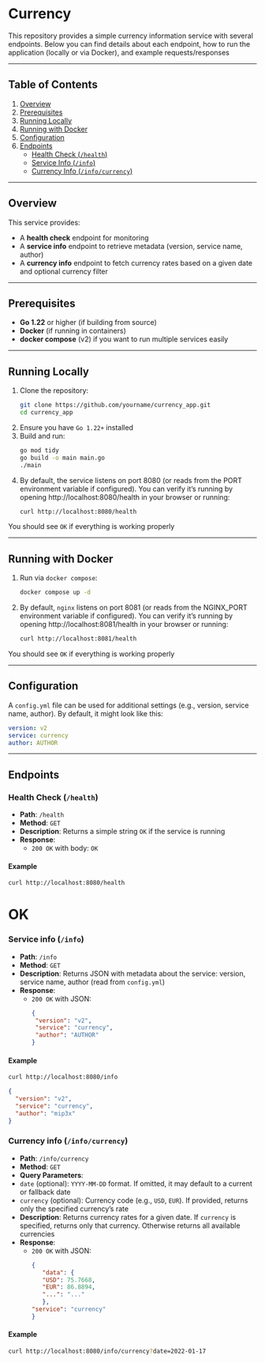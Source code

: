 # Currency

This repository provides a simple currency information service with several endpoints. Below you can find details about each endpoint, how to run the application (locally or via Docker), and example requests/responses

---

## Table of Contents

1. [Overview](#overview)
2. [Prerequisites](#prerequisites)
3. [Running Locally](#running-locally)
4. [Running with Docker](#running-with-docker)
5. [Configuration](#configuration)
6. [Endpoints](#endpoints)
   - [Health Check (`/health`)](#health-check-health)
   - [Service Info (`/info`)](#service-info-info)
   - [Currency Info (`/info/currency`)](#currency-info-infocurrency)

---

## Overview

This service provides:
- A **health check** endpoint for monitoring
- A **service info** endpoint to retrieve metadata (version, service name, author)
- A **currency info** endpoint to fetch currency rates based on a given date and optional currency filter

---

## Prerequisites

- **Go 1.22** or higher (if building from source)
- **Docker** (if running in containers)
- **docker compose** (v2) if you want to run multiple services easily

---

## Running Locally

1. Clone the repository:
   ```bash
   git clone https://github.com/yourname/currency_app.git
   cd currency_app
   ```
2. Ensure you have `Go 1.22+` installed
3. Build and run:
   ```bash
   go mod tidy
   go build -o main main.go
   ./main
   ```
4. By default, the service listens on port 8080 (or reads from the PORT environment variable if configured). You can verify it’s running by opening http://localhost:8080/health in your browser or running:
   ```bash
   curl http://localhost:8080/health
   ```
You should see `OK` if everything is working properly

---

## Running with Docker

1. Run via `docker compose`:
   ```bash
   docker compose up -d
   ```
2. By default, `nginx` listens on port 8081 (or reads from the NGINX_PORT environment variable if configured). You can verify it’s running by opening http://localhost:8081/health in your browser or running:
   ```bash
   curl http://localhost:8081/health
   ```
You should see `OK` if everything is working properly

---

## Configuration

A `config.yml` file can be used for additional settings (e.g., version, service name, author). By default, it might look like this:
```yaml
version: v2
service: currency
author: AUTHOR
```

---

## Endpoints

### Health Check (`/health`)

- **Path**: `/health`
- **Method**: `GET`
- **Description**: Returns a simple string `OK` if the service is running
- **Response**:
  - `200 OK` with body: `OK`

#### Example

```bash
curl http://localhost:8080/health
```
# OK

### Service info (`/info`)

- **Path**: `/info`
- **Method**: `GET`
- **Description**: Returns JSON with metadata about the service: version, service name, author (read from `config.yml`)
- **Response**:
  - `200 OK` with JSON:
    ```json
    {
     "version": "v2",
     "service": "currency",
     "author": "AUTHOR"
    }
    ```

#### Example

```bash
curl http://localhost:8080/info
```
```json
{
  "version": "v2",
  "service": "currency",
  "author": "mip3x"
}
```

### Currency info (`/info/currency`)

- **Path**: `/info/currency`
- **Method**: `GET`
- **Query Parameters**:
-    `date` (optional): `YYYY-MM-DD` format. If omitted, it may default to a current or fallback date
-    `currency` (optional): Currency code (e.g., `USD`, `EUR`). If provided, returns only the specified currency’s rate
- **Description**: Returns currency rates for a given date. If `currency` is specified, returns only that currency. Otherwise returns all available currencies
- **Response**:
  - `200 OK` with JSON:
    ```json
    {
       "data": {
       "USD": 75.7668,
       "EUR": 86.8894,
       "...": "..."
       },
    "service": "currency"
    }
    ```

#### Example

```bash
curl http://localhost:8080/info/currency?date=2022-01-17
```
